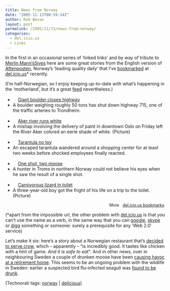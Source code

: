 ```yaml
---
title: News from Norway
date: "2005-11-13T08:59:34Z"
author: Rob Bevan
layout: post
permalink: /2005/11/13/news-from-norway/
categories:
  - del.icio.us
  - Links
---
```

In the first in an occasional series of &#8216;linked links&#8217; and by way of tribute to [Merlin Mann&#8217;s][1][5ives][2] here are some great stories from the English version of [Aftenposten][3], Norway&#8217;s &#8216;leading quality daily&#8217; that I&#8217;ve [bookmarked][4] at [del.icio.us][5]* recently.

(I&#8217;m half-Norwegian, so I enjoy keeping up-to-date with what&#8217;s happening in the &#8216;motherland&#8217;, but it&#8217;s a great <a href="http://www.aftenposten.no/eksport/rss-1_0/?seksjon=english&#038;utvalg=siste" class="feed">feed</a> nevertheless.)

<div class="links">
  <ul class="link">
    <li class="description">
      <a href="http://www.aftenposten.no/english/local/article1124727.ece"><img src="http://robbevan.com/blog/wp-content/plugins/favicons/www.aftenposten.no.favicon.gif" class="favicon" alt="" width="16" height="16" />Giant boulder closes highway</a>
    </li>
    <li class="notes">
      A boulder weighing roughly 50 tons has shut down highway 715, one of the traffic arteries to Trondheim.
    </li>
  </ul>

  <ul class="link">
    <li class="description">
      <a href="http://www.aftenposten.no/english/local/article1125479.ece"><img src="http://robbevan.com/blog/wp-content/plugins/favicons/www.aftenposten.no.favicon.gif" class="favicon" alt="" width="16" height="16" />Aker river runs white</a>
    </li>
    <li class="notes">
      A mishap involving the delivery of paint in downtown Oslo on Friday left the River Aker colored an eerie shade of white. (Picture)
    </li>
  </ul>

  <ul class="link">
    <li class="description">
      <a href="http://www.aftenposten.no/english/local/article1142226.ece"><img src="http://robbevan.com/blog/wp-content/plugins/favicons/www.aftenposten.no.favicon.gif" class="favicon" alt="" width="16" height="16" />Tarantula no toy</a>
    </li>
    <li class="notes">
      An escaped tarantula wandered around a shopping center for at least two weeks before shocked employees finally reacted.
    </li>
  </ul>

  <ul class="link">
    <li class="description">
      <a href="http://www.aftenposten.no/english/local/article1148474.ece"><img src="http://robbevan.com/blog/wp-content/plugins/favicons/www.aftenposten.no.favicon.gif" class="favicon" alt="" width="16" height="16" />One shot, two moose</a>
    </li>
    <li class="notes">
      A hunter in Troms in northern Norway could not believe his eyes when he saw the result of a single shot.
    </li>
  </ul>

  <ul class="link">
    <li class="description">
      <a href="http://www.aftenposten.no/english/local/article1148570.ece"><img src="http://robbevan.com/blog/wp-content/plugins/favicons/www.aftenposten.no.favicon.gif" class="favicon" alt="" width="16" height="16" />Carnivorous lizard in toilet</a>
    </li>
    <li class="notes">
      A three-year-old boy got the fright of his life on a trip to the toilet. (Picture)
    </li>
  </ul>
</div>

<p style="font-size: 0.9em; text-align: right;">
  More <a href="http://del.icio.us/robbevan/"><img style="float: none; padding: 4px 4px 0 4px;"  src="http://robbevan.com/blog/wp-content/themes/robbevan/images/delicious.small.gif" alt="" />del.icio.us bookmarks</a>.
</p>

(*apart from the impossible url, the other problem with [del.icio.us][5] is that you can&#8217;t use the name as a verb, in the same way that you can [google][6], [skype][7] or [digg][8] something or someone: surely a prerequisite for any &#8216;Web 2.0&#8242; service)

<div class="update">
  <p>
    Let&#8217;s make it six: here&#8217;s a story about a Norwegian restaurant that&#8217;s <a href="http://www.aftenposten.no/english/local/article1154580.ece">decided to serve crow</a>, which &#8211; apparently &#8211; &#8220;is incredibly good. It tastes like chicken with a hint of game. <em>And it is safe to eat</em>&#8220;. And in other news, over in neighbouring Sweden a couple of drunken moose have been <a href="http://customwire.ap.org/dynamic/stories/D/DRUNK_MOOSE?SITE=WABEJ&#038;SECTION=HOME&#038;TEMPLATE=DEFAULT&#038;CTIME=2005-11-12-10-27-53">causing havoc at a retirement home</a>. This seems to be an ongoing problem with the wildlife in Sweden: earlier a suspected bird flu-infected seagull was <a href="http://www.thelocal.se/article.php?ID=2411&#038;date=20051102&#038;PHPSESSID=322547e9d83ed11624be143e1deef578">found to be drunk</a>.
  </p>
</div>

<p class="technorati-tags">
  (Technorati tags: <a href="http://technorati.com/tag/norway" rel="tag">norway</a> | <a href="http://technorati.com/tag/delicious" rel="tag">delicious</a>)
</p>

 [1]: http://www.merlinmann.com/
 [2]: http://www.5ives.com/
 [3]: http://www.aftenposten.no/english/
 [4]: http://del.icio.us/robbevan
 [5]: http://del.icio.us
 [6]: http://google.com
 [7]: http://skype.com
 [8]: http://digg.com
